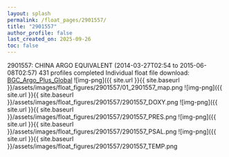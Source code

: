 ```yaml
---
layout: splash
permalink: /float_pages/2901557/
title: "2901557"
author_profile: false
last_created_on: 2025-09-26
toc: false
---
```

 
2901557: CHINA ARGO EQUIVALENT (2014-03-27T02:54 to 2015-06-08T02:57)
431 profiles completed
Individual float file download: [BGC_Argo_Plus_Global](https://ftp.soest.hawaii.edu/bgc_argo_plus/Individual_Floats/outliers_removed/2901557_Sprof_processed.nc)
![img-png]({{ site.url }}{{ site.baseurl }}/assets/images/float_figures/2901557/01_2901557_map.png
![img-png]({{ site.url }}{{ site.baseurl }}/assets/images/float_figures/2901557/2901557_DOXY.png
![img-png]({{ site.url }}{{ site.baseurl }}/assets/images/float_figures/2901557/2901557_PRES.png
![img-png]({{ site.url }}{{ site.baseurl }}/assets/images/float_figures/2901557/2901557_PSAL.png
![img-png]({{ site.url }}{{ site.baseurl }}/assets/images/float_figures/2901557/2901557_TEMP.png
